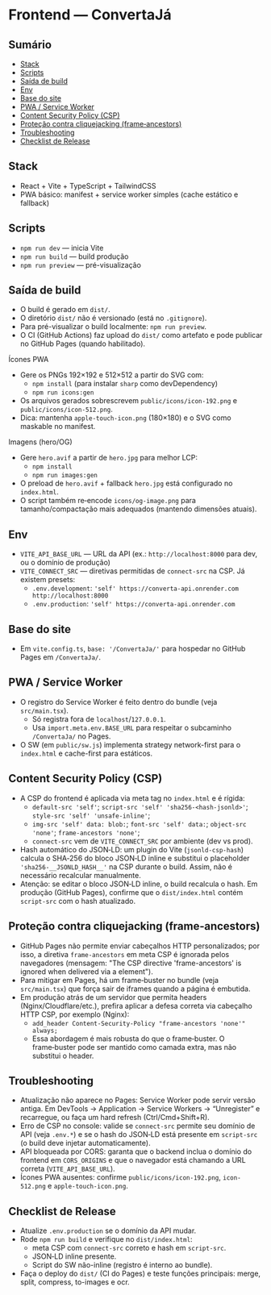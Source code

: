 # Frontend — ConvertaJá

## Sumário
- [Stack](#stack)
- [Scripts](#scripts)
- [Saída de build](#saida-de-build)
- [Env](#env)
- [Base do site](#base-do-site)
- [PWA / Service Worker](#pwa-service-worker)
- [Content Security Policy (CSP)](#content-security-policy-csp)
- [Proteção contra cliquejacking (frame‑ancestors)](#protecao-contra-cliquejacking-frame-ancestors)
- [Troubleshooting](#troubleshooting)
- [Checklist de Release](#checklist-de-release)

<a id="stack"></a>
## Stack
- React + Vite + TypeScript + TailwindCSS
- PWA básico: manifest + service worker simples (cache estático e fallback)

<a id="scripts"></a>
## Scripts
- `npm run dev` — inicia Vite
- `npm run build` — build produção
- `npm run preview` — pré-visualização

<a id="saida-de-build"></a>
## Saída de build
- O build é gerado em `dist/`.
- O diretório `dist/` não é versionado (está no `.gitignore`).
- Para pré-visualizar o build localmente: `npm run preview`.
- O CI (GitHub Actions) faz upload do `dist/` como artefato e pode publicar no GitHub Pages (quando habilitado).

Ícones PWA
- Gere os PNGs 192×192 e 512×512 a partir do SVG com:
  - `npm install` (para instalar `sharp` como devDependency)
  - `npm run icons:gen`
- Os arquivos gerados sobrescrevem `public/icons/icon-192.png` e `public/icons/icon-512.png`.
- Dica: mantenha `apple-touch-icon.png` (180×180) e o SVG como maskable no manifest.

Imagens (hero/OG)
- Gere `hero.avif` a partir de `hero.jpg` para melhor LCP:
  - `npm install`
  - `npm run images:gen`
- O preload de `hero.avif` + fallback `hero.jpg` está configurado no `index.html`.
- O script também re‑encode `icons/og-image.png` para tamanho/compactação mais adequados (mantendo dimensões atuais).

<a id="env"></a>
## Env
- `VITE_API_BASE_URL` — URL da API (ex.: `http://localhost:8000` para dev, ou o domínio de produção)
- `VITE_CONNECT_SRC` — diretivas permitidas de `connect-src` na CSP. Já existem presets:
  - `.env.development`: `'self' https://converta-api.onrender.com http://localhost:8000`
  - `.env.production`: `'self' https://converta-api.onrender.com`

<a id="base-do-site"></a>
## Base do site
- Em `vite.config.ts`, `base: '/ConvertaJa/'` para hospedar no GitHub Pages em `/ConvertaJa/`.

<a id="pwa-service-worker"></a>
## PWA / Service Worker
- O registro do Service Worker é feito dentro do bundle (veja `src/main.tsx`).
  - Só registra fora de `localhost`/`127.0.0.1`.
  - Usa `import.meta.env.BASE_URL` para respeitar o subcaminho `/ConvertaJa/` no Pages.
- O SW (em `public/sw.js`) implementa strategy network-first para o `index.html` e cache-first para estáticos.

<a id="content-security-policy-csp"></a>
## Content Security Policy (CSP)
- A CSP do frontend é aplicada via meta tag no `index.html` e é rígida:
  - `default-src 'self'`; `script-src 'self' 'sha256-<hash-jsonld>'`; `style-src 'self' 'unsafe-inline'`;
  - `img-src 'self' data: blob:`; `font-src 'self' data:`; `object-src 'none'`; `frame-ancestors 'none'`;
  - `connect-src` vem de `VITE_CONNECT_SRC` por ambiente (dev vs prod).
- Hash automático do JSON‑LD: um plugin do Vite (`jsonld-csp-hash`) calcula o SHA‑256 do bloco JSON‑LD inline e substitui o placeholder `'sha256-__JSONLD_HASH__'` na CSP durante o build. Assim, não é necessário recalcular manualmente.
- Atenção: se editar o bloco JSON‑LD inline, o build recalcula o hash. Em produção (GitHub Pages), confirme que o `dist/index.html` contém `script-src` com o hash atualizado.

<a id="protecao-contra-cliquejacking-frame-ancestors"></a>
## Proteção contra cliquejacking (frame‑ancestors)
- GitHub Pages não permite enviar cabeçalhos HTTP personalizados; por isso, a diretiva `frame-ancestors` em meta CSP é ignorada pelos navegadores (mensagem: "The CSP directive 'frame-ancestors' is ignored when delivered via a <meta> element").
- Para mitigar em Pages, há um frame‑buster no bundle (veja `src/main.tsx`) que força sair de iframes quando a página é embutida.
- Em produção atrás de um servidor que permita headers (Nginx/Cloudflare/etc.), prefira aplicar a defesa correta via cabeçalho HTTP CSP, por exemplo (Nginx):
  - `add_header Content-Security-Policy "frame-ancestors 'none'" always;`
  - Essa abordagem é mais robusta do que o frame‑buster. O frame‑buster pode ser mantido como camada extra, mas não substitui o header.

<a id="troubleshooting"></a>
## Troubleshooting
- Atualização não aparece no Pages: Service Worker pode servir versão antiga. Em DevTools → Application → Service Workers → “Unregister” e recarregue, ou faça um hard refresh (Ctrl/Cmd+Shift+R).
- Erro de CSP no console: valide se `connect-src` permite seu domínio de API (veja `.env.*`) e se o hash do JSON‑LD está presente em `script-src` (o build deve injetar automaticamente).
- API bloqueada por CORS: garanta que o backend inclua o domínio do frontend em `CORS_ORIGINS` e que o navegador está chamando a URL correta (`VITE_API_BASE_URL`).
- Ícones PWA ausentes: confirme `public/icons/icon-192.png`, `icon-512.png` e `apple-touch-icon.png`.

<a id="checklist-de-release"></a>
## Checklist de Release
- Atualize `.env.production` se o domínio da API mudar.
- Rode `npm run build` e verifique no `dist/index.html`:
  - meta CSP com `connect-src` correto e hash em `script-src`.
  - JSON‑LD inline presente.
  - Script do SW não-inline (registro é interno ao bundle).
- Faça o deploy do `dist/` (CI do Pages) e teste funções principais: merge, split, compress, to-images e ocr.
